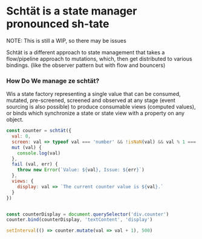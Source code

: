 # Schtät is a state manager pronounced sh-tate
NOTE: This is still a WIP, so there may be issues

Schtät is a different approach to state management
that takes a flow/pipeline approach to mutations,
which, then get distributed to various bindings.
(like the observer pattern but with flow and bouncers)

### How Do We manage ze schtät?
Wis a state factory representing a single value
that can be consumed, mutated, pre-screened, screened and observed at any stage
(event sourcing is also possible) to produce consumable views (computed values),
or binds which synchronize a state or state view with a property on any object.

```js
const counter = schtät({
  val: 0,
  screen: val => typeof val === 'number' && !isNaN(val) && val % 1 === 0,
  mut (val) {
    console.log(val)
  },
  fail (val, err) {
    throw new Error(`Value: ${val}, Issue: ${err}`)
  },
  views: {
    display: val => `The current counter value is ${val}.`
  }
})


const counterDisplay = document.querySelector('div.counter')
counter.bind(counterDisplay, 'textContent', 'display')

setInterval(() => counter.mutate(val => val + 1), 500)
```
